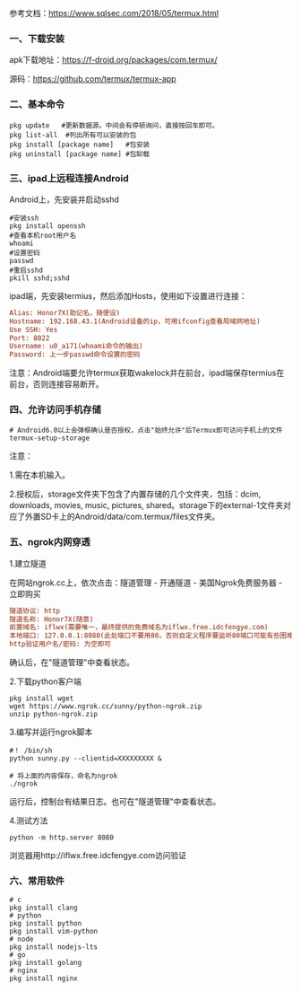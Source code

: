 参考文档：https://www.sqlsec.com/2018/05/termux.html

### 一、下载安装

apk下载地址：https://f-droid.org/packages/com.termux/

源码：https://github.com/termux/termux-app

### 二、基本命令

```shell
pkg update   #更新数据源。中间会有停顿询问，直接按回车即可。
pkg list-all  #列出所有可以安装的包
pkg install [package name]   #包安装
pkg uninstall [package name] #包缷载
```

### 三、ipad上远程连接Android

Android上，先安装并启动sshd

```shell
#安装ssh
pkg install openssh
#查看本机root用户名
whoami
#设置密码
passwd
#重启sshd
pkill sshd;sshd
```

ipad端，先安装termius，然后添加Hosts，使用如下设置进行连接：

```ini
Alias: Honor7X(助记名，随便设)
Hostname: 192.168.43.1(Android设备的ip，可用ifconfig查看局域网地址)
Use SSH: Yes
Port: 8022
Username: u0_a171(whoami命令的输出)
Password: 上一步passwd命令设置的密码
```

注意：Android端要允许termux获取wakelock并在前台，ipad端保存termius在前台，否则连接容易断开。

### 四、允许访问手机存储

```shell
# Android6.0以上会弹框确认是否授权，点击"始终允许"后Termux即可访问手机上的文件
termux-setup-storage
```

注意：

1.需在本机输入。

2.授权后，storage文件夹下包含了内置存储的几个文件夹，包括：dcim, downloads, movies, music, pictures, shared。storage下的external-1文件夹对应了外置SD卡上的Android/data/com.termux/files文件夹。

### 五、ngrok内网穿透

1.建立隧道

在网站ngrok.cc上，依次点击：隧道管理 - 开通隧道 - 美国Ngrok免费服务器 - 立即购买

```ini
隧道协议: http
隧道名称: Honor7X(随意)
前置域名: iflwx(需要唯一，最终提供的免费域名为iflwx.free.idcfengye.com)
本地端口: 127.0.0.1:8080(此处端口不要用80，否则自定义程序要监听80端口可能有些困难)
http验证用户名/密码: 为空即可
```

确认后，在"隧道管理"中查看状态。

2.下载python客户端

```shell
pkg install wget
wget https://www.ngrok.cc/sunny/python-ngrok.zip
unzip python-ngrok.zip
```

3.编写并运行ngrok脚本

```shell
#！ /bin/sh
python sunny.py --clientid=XXXXXXXXX &

# 将上面的内容保存，命名为ngrok
./ngrok
```

运行后，控制台有结果日志。也可在"隧道管理"中查看状态。

4.测试方法

```shell
python -m http.server 8080
```

浏览器用http://iflwx.free.idcfengye.com访问验证

### 六、常用软件

```shell
# c
pkg install clang
# python
pkg install python
pkg install vim-python
# node
pkg install nodejs-lts
# go
pkg install golang
# nginx
pkg install nginx
```





